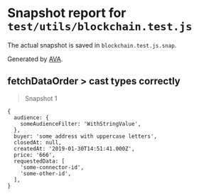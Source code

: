 # Snapshot report for `test/utils/blockchain.test.js`

The actual snapshot is saved in `blockchain.test.js.snap`.

Generated by [AVA](https://ava.li).

## fetchDataOrder > cast types correctly

> Snapshot 1

    {
      audience: {
        someAudienceFilter: 'WithStringValue',
      },
      buyer: 'some address with uppercase letters',
      closedAt: null,
      createdAt: '2019-01-30T14:51:41.000Z',
      price: '666',
      requestedData: [
        'some-connector-id',
        'some-other-id',
      ],
    }
